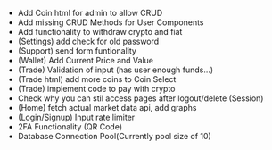 - Add Coin html for admin to allow CRUD
- Add missing CRUD Methods for User Components
- Add functionality to withdraw crypto and fiat
- (Settings) add check for old password 
- (Support) send form funtionality
- (Wallet) Add Current Price and Value
- (Trade) Validation of input (has user enough funds...)
- (Trade html) add more coins to Coin Select 
- (Trade) implement code to pay with crypto
- Check why you can stil access pages after logout/delete (Session)
- (Home) fetch actual market data api, add graphs
- (Login/Signup) Input rate limiter 
- 2FA Functionality (QR Code)
- Database Connection Pool(Currently pool size of 10)